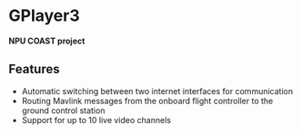 # GPlayer3

**NPU COAST project**

## Features
* Automatic switching between two internet interfaces for communication
* Routing Mavlink messages from the onboard flight controller to the ground control station
* Support for up to 10 live video channels


